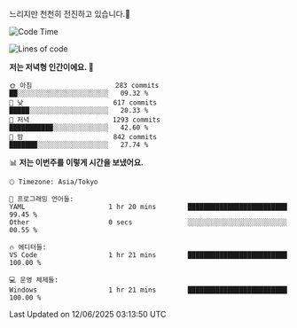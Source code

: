 느리지만 천천히 전진하고 있습니다.🐢

<!--START_SECTION:waka-->
![Code Time](http://img.shields.io/badge/Code%20Time-1%2C596%20hrs%2015%20mins-blue)

![Lines of code](https://img.shields.io/badge/%EC%A0%80%EB%8A%94%20%EC%97%AC%ED%83%9C%EA%B9%8C%EC%A7%80%20-919.4%20thousand%20%EC%A4%84%EC%9D%98%20%EC%BD%94%EB%93%9C%EB%A5%BC%20%EC%9E%91%EC%84%B1%ED%96%88%EC%96%B4%EC%9A%94.-blue)

**저는 저녁형 인간이에요. 🦉** 

```text
🌞 아침                     283 commits         ██░░░░░░░░░░░░░░░░░░░░░░░   09.32 % 
🌆 낮　                     617 commits         █████░░░░░░░░░░░░░░░░░░░░   20.33 % 
🌃 저녁                     1293 commits        ███████████░░░░░░░░░░░░░░   42.60 % 
🌙 밤　                     842 commits         ███████░░░░░░░░░░░░░░░░░░   27.74 % 
```


📊 **저는 이번주를 이렇게 시간을 보냈어요.** 

```text
🕑︎ Timezone: Asia/Tokyo

💬 프로그래밍 언어들: 
YAML                     1 hr 20 mins        █████████████████████████   99.45 % 
Other                    0 secs              ░░░░░░░░░░░░░░░░░░░░░░░░░   00.55 % 

🔥 에디터들: 
VS Code                  1 hr 21 mins        █████████████████████████   100.00 % 

💻 운영 체제들: 
Windows                  1 hr 21 mins        █████████████████████████   100.00 % 
```


 Last Updated on 12/06/2025 03:13:50 UTC
<!--END_SECTION:waka-->
